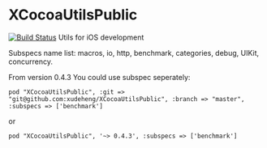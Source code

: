 # XCocoaUtilsPublic 

[![Build Status](https://travis-ci.org/xudeheng/XCocoaUtilsPublic.svg?branch=master)](https://travis-ci.org/xudeheng/XCocoaUtilsPublic) Utils for iOS development

Subspecs name list: macros, io, http, benchmark, categories, debug, UIKit, concurrency.

From version 0.4.3 You could use subspec seperately:

```
pod "XCocoaUtilsPublic", :git => "git@github.com:xudeheng/XCocoaUtilsPublic", :branch => "master", :subspecs => ['benchmark']
```

or

```
pod "XCocoaUtilsPublic", '~> 0.4.3', :subspecs => ['benchmark']
```
